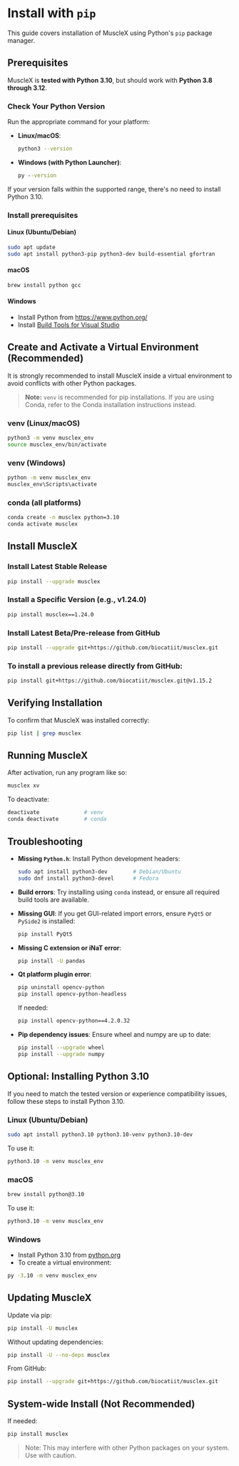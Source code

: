 # Install with `pip`

This guide covers installation of MuscleX using Python's `pip` package manager.



## Prerequisites

MuscleX is **tested with Python 3.10**, but should work with **Python 3.8 through 3.12**.



### Check Your Python Version

Run the appropriate command for your platform:

- **Linux/macOS**:

  ```bash
  python3 --version
  ```

- **Windows (with Python Launcher)**:

  ```cmd
  py --version
  ```

If your version falls within the supported range, there's no need to install Python 3.10.



### Install prerequisites

#### **Linux (Ubuntu/Debian)**

```bash
sudo apt update
sudo apt install python3-pip python3-dev build-essential gfortran
```

#### **macOS**

```bash
brew install python gcc
```

#### **Windows**

- Install Python from https://www.python.org/
- Install [Build Tools for Visual Studio](https://visualstudio.microsoft.com/visual-cpp-build-tools/)



## Create and Activate a Virtual Environment (Recommended)

It is strongly recommended to install MuscleX inside a virtual environment to avoid conflicts with other Python packages.

> **Note:** `venv` is recommended for pip installations. If you are using Conda, refer to the Conda installation instructions instead.

### **venv (Linux/macOS)**

```bash
python3 -m venv musclex_env
source musclex_env/bin/activate
```

### **venv (Windows)**

```bash
python -m venv musclex_env
musclex_env\Scripts\activate
```

### **conda (all platforms)**

```bash
conda create -n musclex python=3.10
conda activate musclex
```



## Install MuscleX

### Install Latest Stable Release

```bash
pip install --upgrade musclex
```

### Install a Specific Version (e.g., v1.24.0)

```bash
pip install musclex==1.24.0
```

### Install Latest Beta/Pre-release from GitHub

```bash
pip install --upgrade git+https://github.com/biocatiit/musclex.git
```

### To install a previous release directly from GitHub:

```bash
pip install git+https://github.com/biocatiit/musclex.git@v1.15.2
```



## Verifying Installation

To confirm that MuscleX was installed correctly:

```bash
pip list | grep musclex
```



## Running MuscleX

After activation, run any program like so:

```bash
musclex xv
```

To deactivate:

```bash
deactivate              # venv
conda deactivate        # conda
```



## Troubleshooting

- **Missing `Python.h`**:
   Install Python development headers:

  ```bash
  sudo apt install python3-dev        # Debian/Ubuntu
  sudo dnf install python3-devel      # Fedora
  ```

- **Build errors**:
   Try installing using `conda` instead, or ensure all required build tools are available.

- **Missing GUI**:
   If you get GUI-related import errors, ensure `PyQt5` or `PySide2` is installed:

  ```bash
  pip install PyQt5
  ```

- **Missing C extension or iNaT error**:

  ```bash
  pip install -U pandas
  ```

- **Qt platform plugin error**:

  ```bash
  pip uninstall opencv-python
  pip install opencv-python-headless
  ```

  If needed:

  ```bash
  pip install opencv-python==4.2.0.32
  ```

- **Pip dependency issues**:
   Ensure wheel and numpy are up to date:

  ```bash
  pip install --upgrade wheel
  pip install --upgrade numpy
  ```



## Optional: Installing Python 3.10

If you need to match the tested version or experience compatibility issues, follow these steps to install Python 3.10.

### **Linux (Ubuntu/Debian)**

```bash
sudo apt install python3.10 python3.10-venv python3.10-dev
```

To use it:

```bash
python3.10 -m venv musclex_env
```

### **macOS**

```bash
brew install python@3.10
```

To use it:

```bash
python3.10 -m venv musclex_env
```

### **Windows**

- Install Python 3.10 from [python.org](https://www.python.org/downloads/release/python-3100/)
- To create a virtual environment:

```cmd
py -3.10 -m venv musclex_env
```



## Updating MuscleX

Update via pip:

```bash
pip install -U musclex
```

Without updating dependencies:

```bash
pip install -U --no-deps musclex
```

From GitHub:

```bash
pip install --upgrade git+https://github.com/biocatiit/musclex.git
```



## System-wide Install (Not Recommended)

If needed:

```bash
pip install musclex
```

> Note: This may interfere with other Python packages on your system. Use with caution.
